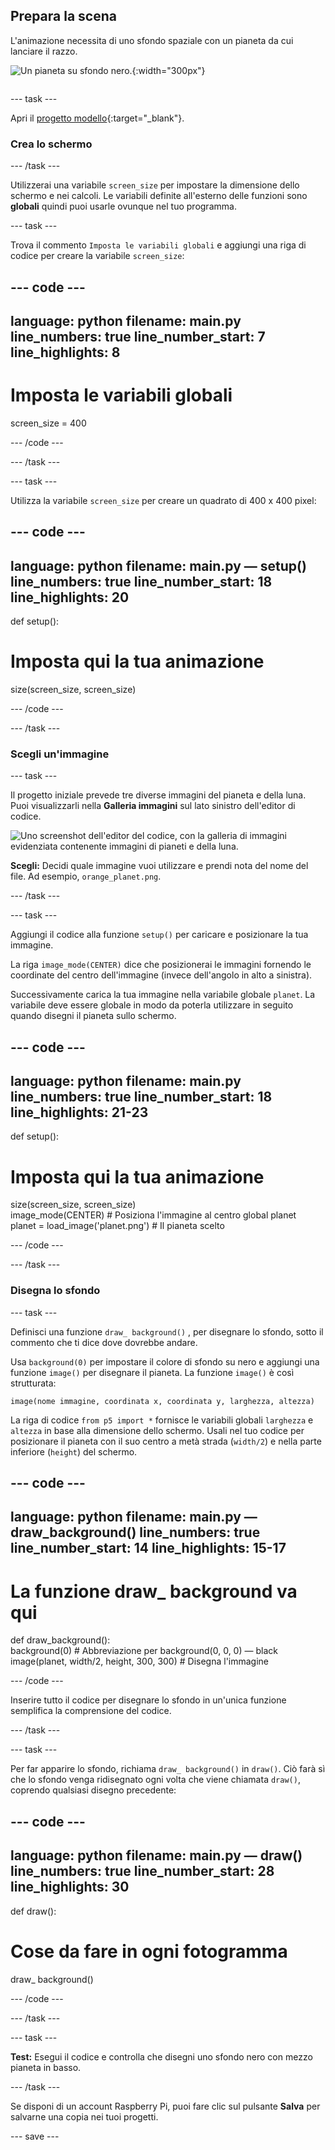 ## Prepara la scena

<div style="display: flex; flex-wrap: wrap">
<div style="flex-basis: 200px; flex-grow: 1; margin-right: 15px;">
L'animazione necessita di uno sfondo spaziale con un pianeta da cui lanciare il razzo.
</div>
<div>

![Un pianeta su sfondo nero.](images/step_2.png){:width="300px"}

</div>
</div>

--- task ---

Apri il [progetto modello](https://editor.raspberrypi.org/en/projects/rocket-launch-starter){:target="_blank"}.

### Crea lo schermo

--- /task ---

Utilizzerai una variabile `screen_size` per impostare la dimensione dello schermo e nei calcoli. Le variabili definite all'esterno delle funzioni sono **globali** quindi puoi usarle ovunque nel tuo programma.

--- task ---

Trova il commento `Imposta le variabili globali` e aggiungi una riga di codice per creare la variabile `screen_size`:

--- code ---
---
language: python filename: main.py line_numbers: true line_number_start: 7
line_highlights: 8
---

# Imposta le variabili globali
screen_size = 400

--- /code ---

--- /task ---

--- task ---

Utilizza la variabile `screen_size` per creare un quadrato di 400 x 400 pixel:

--- code ---
---
language: python filename: main.py — setup() line_numbers: true line_number_start: 18
line_highlights: 20
---

def setup():   
# Imposta qui la tua animazione   
size(screen_size, screen_size)


--- /code ---

--- /task ---

### Scegli un'immagine

--- task ---

Il progetto iniziale prevede tre diverse immagini del pianeta e della luna. Puoi visualizzarli nella **Galleria immagini** sul lato sinistro dell'editor di codice.

![Uno screenshot dell'editor del codice, con la galleria di immagini evidenziata contenente immagini di pianeti e della luna.](images/image_gallery.png)

**Scegli:** Decidi quale immagine vuoi utilizzare e prendi nota del nome del file. Ad esempio, `orange_planet.png`.

--- /task ---

--- task ---

Aggiungi il codice alla funzione `setup()` per caricare e posizionare la tua immagine.

La riga `image_mode(CENTER)` dice che posizionerai le immagini fornendo le coordinate del centro dell'immagine (invece dell'angolo in alto a sinistra).

Successivamente carica la tua immagine nella variabile globale `planet`. La variabile deve essere globale in modo da poterla utilizzare in seguito quando disegni il pianeta sullo schermo.

--- code ---
---
language: python filename: main.py line_numbers: true line_number_start: 18
line_highlights: 21-23
---

def setup():   
# Imposta qui la tua animazione   
size(screen_size, screen_size)   
image_mode(CENTER) # Posiziona l'immagine al centro global planet   
planet = load_image('planet.png') # Il pianeta scelto


--- /code ---

--- /task ---

### Disegna lo sfondo

--- task ---

Definisci una funzione `draw_ background()` , per disegnare lo sfondo, sotto il commento che ti dice dove dovrebbe andare.

Usa `background(0)` per impostare il colore di sfondo su nero e aggiungi una funzione `image()` per disegnare il pianeta. La funzione `image()` è così strutturata:

`image(nome immagine, coordinata x, coordinata y, larghezza, altezza)`

La riga di codice `from p5 import *` fornisce le variabili globali `larghezza` e `altezza` in base alla dimensione dello schermo. Usali nel tuo codice per posizionare il pianeta con il suo centro a metà strada (`width/2`) e nella parte inferiore (`height`) del schermo.

--- code ---
---
language: python filename: main.py — draw_background() line_numbers: true line_number_start: 14
line_highlights: 15-17
---

# La funzione draw_ background va qui
def draw_background():   
background(0)  # Abbreviazione per background(0, 0, 0) — black    
image(planet, width/2, height, 300, 300)  # Disegna l'immagine


--- /code ---

Inserire tutto il codice per disegnare lo sfondo in un'unica funzione semplifica la comprensione del codice.

--- /task ---

--- task ---

Per far apparire lo sfondo, richiama `draw_ background()` in `draw()`. Ciò farà sì che lo sfondo venga ridisegnato ogni volta che viene chiamata `draw()`, coprendo qualsiasi disegno precedente:

--- code ---
---
language: python filename: main.py — draw() line_numbers: true line_number_start: 28
line_highlights: 30
---

def draw():   
# Cose da fare in ogni fotogramma    
draw_ background()

--- /code ---

--- /task ---

--- task ---

**Test:** Esegui il codice e controlla che disegni uno sfondo nero con mezzo pianeta in basso.

--- /task ---

Se disponi di un account Raspberry Pi, puoi fare clic sul pulsante **Salva** per salvarne una copia nei tuoi progetti.

--- save ---
